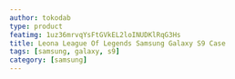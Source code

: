 ```yaml
---
author: tokodab
type: product
featimg: 1uz36mrvqYsFtGVkEL2loINUDKlRqG3Hs
title: Leona League Of Legends Samsung Galaxy S9 Case
tags: [samsung, galaxy, s9]
category: [samsung]
---
```

